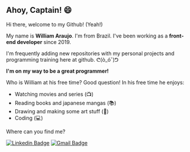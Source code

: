 ## Ahoy, Captain! :smile:

Hi there, welcome to my Github! (Yeah!)

My name is **William Araujo**. I'm from Brazil. I've been working as a **front-end developer** since 2019.

I'm frequently adding new repositories with my personal projects and programming training here at github. ᕦ(ò_óˇ)ᕤ

**I'm on my way to be a great programmer!**

Who is William at his free time? Good question! In his free time he enjoys:
- Watching movies and series (📺)
- Reading books and japanese mangas (📚)
- Drawing and making some art stuff (📖)
- Coding (💻)

Where can you find me?

[![Linkedin Badge](https://img.shields.io/badge/-LinkedIn-blue?&style=for-the-badge&logo=Linkedin&logoColor=white)](https://www.linkedin.com/in/william-araujo-516987112)
[![Gmail Badge](https://img.shields.io/badge/-williamf1f2@gmail.com-red?style=for-the-badge&logo=Gmail&logoColor=white&link=mailto:williamf1f2@gmail.com)](mailto:williamf1f2@gmail.com)

<!--
**TechWilli/TechWilli** is a ✨ _special_ ✨ repository because its `README.md` (this file) appears on your GitHub profile.

[![Gmail Badge](https://img.shields.io/badge/-williamf1f2@gmail.com-red?style=for-the-badge&logo=Gmail&logoColor=white&link=mailto:williamf1f2@gmail.com)](mailto:williamf1f2@gmail.com)

Here are some ideas to get you started:

- 🔭 I’m currently working on ...
- 🌱 I’m currently learning ...
- 👯 I’m looking to collaborate on ...
- 🤔 I’m looking for help with ...
- 💬 Ask me about ...
- 📫 How to reach me: ...
- 😄 Pronouns: ...
- ⚡ Fun fact: ...
-->
